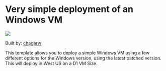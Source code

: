 # Very simple deployment of an Windows VM

<a href="https://portal.azure.com/#create/Microsoft.Template/uri/https%3A%2F%2Fgithub.com%2Fchagarw%2FMDPP%2Fblob%2Fmaster%2F101-availabilityset-simple-windows-md-implicit%2Fazuredeploy.json" target="_blank">
    <img src="http://azuredeploy.net/deploybutton.png"/>
</a>

Built by: [chagarw](https://github.com/chagarw)

This template allows you to deploy a simple Windows VM using a few different options for the Windows version, using the latest patched version. This will deploy in West US on a D1 VM Size.

